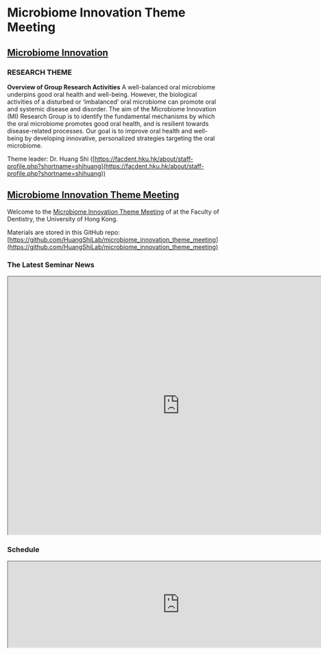 # Microbiome Innovation Theme Meeting

## [Microbiome Innovation](https://facdent.hku.hk/research/microbiome-innovation.html)
### RESEARCH THEME
**Overview of Group Research Activities**
A well-balanced oral microbiome underpins good oral health and well-being. However, the biological activities of a disturbed or ‘imbalanced’ oral microbiome can promote oral and systemic disease and disorder. The aim of the Microbiome Innovation (MI) Research Group is to identify the fundamental mechanisms by which the oral microbiome promotes good oral health, and is resilient towards disease-related processes. Our goal is to improve oral health and well-being by developing innovative, personalized strategies targeting the oral microbiome.

Theme leader: Dr. Huang Shi ([https://facdent.hku.hk/about/staff-profile.php?shortname=shihuang](https://facdent.hku.hk/about/staff-profile.php?shortname=shihuang))

## [Microbiome Innovation Theme Meeting](https://huangshilab.github.io/microbiome_innovation_theme_meeting)

Welcome to the [Microbiome Innovation Theme Meeting](https://huangshilab.github.io/microbiome_innovation_theme_meeting/) of at the Faculty of Dentistry, the University of Hong Kong.

Materials are stored in this GitHub repo: 
[https://github.com/HuangShiLab/microbiome_innovation_theme_meeting](https://github.com/HuangShiLab/microbiome_innovation_theme_meeting)

### The Latest Seminar News
<iframe width=800 height=600 src="https://docs.google.com/spreadsheets/d/e/2PACX-1vQVgCxoc7b9FJgX-6Oi_vTR-p5TfPMulDIfacSStWCoAcIXFsrTzT_zjoyu4JMyDvCTGO8eb4XlljQN/pubhtml?widget=false&amp;headers=false"></iframe>

### Schedule
<iframe width=800 height=200 src="https://docs.google.com/spreadsheets/d/e/2PACX-1vQOLaKfAdq6oM7_THqiMHUteM0-GVmcefKsQgfTZtlPlWV6lp710i3UAtgfKgW458Vk6VvbCJZwnh8z/pubhtml?widget=false&amp;headers=false"></iframe>

<br/>

